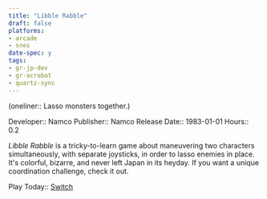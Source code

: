 ```yaml
---
title: "Libble Rabble"
draft: false
platforms:
- arcade
- snes
date-spec: y
tags:
- gr-jp-dev
- gr-acrobat
- quartz-sync
---
```


(oneliner:: Lasso monsters together.)

Developer:: Namco
Publisher:: Namco
Release Date:: 1983-01-01
Hours:: 0.2

*Libble Rabble* is a tricky-to-learn game about maneuvering two characters simultaneously, with separate joysticks, in order to lasso enemies in place. It's colorful, bizarre, and never left Japan in its heyday. If you want a unique coordination challenge, check it out.

Play Today:: [Switch](https://www.nintendo.com/store/products/arcade-archives-libble-rabble-switch/)